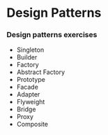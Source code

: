 # Design Patterns
### Design patterns exercises
- Singleton
- Builder
- Factory
- Abstract Factory
- Prototype
- Facade
- Adapter
- Flyweight
- Bridge
- Proxy
- Composite
